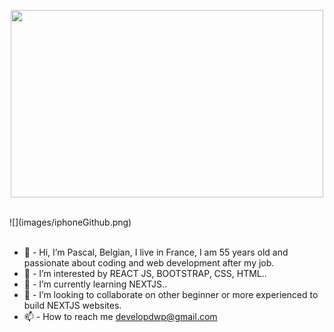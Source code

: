 <p align="center">
<img src="https://static.dribbble.com/users/730703/screenshots/6581243/avento.gif"width="500" height="300">
</p>
 <br>
![](images/iphoneGithub.png)
<br>
<br>

- 👋  - Hi, I’m Pascal, Belgian, I live in France, I am 55 years old and passionate about coding and web development after my job.
- 👀  - I’m interested by REACT JS, BOOTSTRAP, CSS, HTML..
- 🌱  - I’m currently learning NEXTJS..
- 💞️  - I’m looking to collaborate on other beginner or more experienced to build NEXTJS websites.
- 📫  - How to reach me developdwp@gmail.com

<!---
developdwp/developdwp is a ✨ special ✨ repository because its `README.md` (this file) appears on your GitHub profile.
You can click the Preview link to take a look at your changes.
--->
